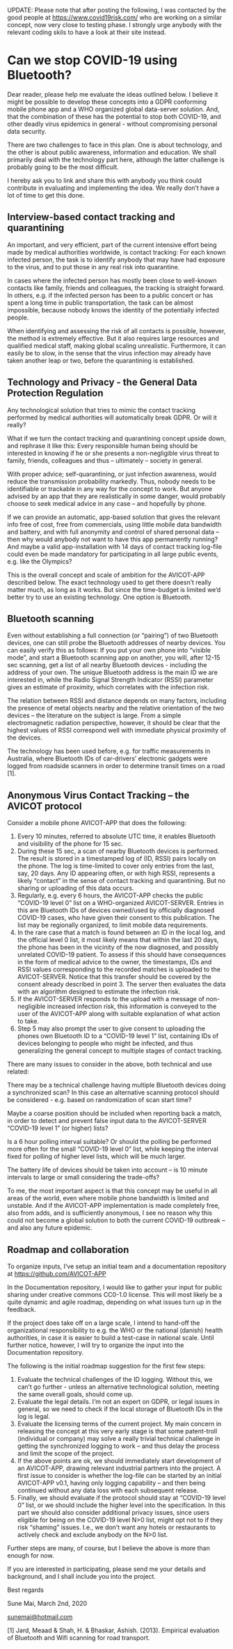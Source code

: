 UPDATE: Please note that after posting the following, I was contacted by the good people at https://www.covid19risk.com/ who are working on a similar concept, now very close to testing phase. I strongly urge anybody with the relevant coding skils to have a look at their site instead. 

# Can we stop COVID-19 using Bluetooth?
Dear reader, please help me evaluate the ideas outlined below. I believe it might be possible to develop these concepts into a GDPR conforming mobile phone app and a WHO organized global data-server solution. And, that the combination of these has the potential to stop both COVID-19, and other deadly virus epidemics in general - without compromising personal data security. 

There are two challenges to face in this plan. One is about technology, and the other is about public awareness, information and education. We shall primarily deal with the technology part here, although the latter challenge is probably going to be the most difficult.

I hereby ask you to link and share this with anybody you think could contribute in evaluating and implementing the idea. We really don’t have a lot of time to get this done.

## Interview-based contact tracking and quarantining 
An important, and very efficient, part of the current intensive effort being made by medical authorities worldwide, is contact tracking: For each known infected person, the task is to identify anybody that may have had exposure to the virus, and to put those in any real risk into quarantine.

In cases where the infected person has mostly been close to well-known contacts like family, friends and colleagues, the tracking is straight forward. In others, e.g. if the infected person has been to a public concert or has spent a long time in public transportation, the task can be almost impossible, because nobody knows the identity of the potentially infected people. 

When identifying and assessing the risk of all contacts is possible, however, the method is extremely effective. But it also requires large resources and qualified medical staff, making global scaling unrealistic. Furthermore, it can easily be to slow, in the sense that the virus infection may already have taken another leap or two, before the quarantining is established.

## Technology and Privacy - the General Data Protection Regulation
Any technological solution that tries to mimic the contact tracking performed by medical authorities will automatically break GDPR. Or will it really? 

What if we turn the contact tracking and quarantining concept upside down, and rephrase it like this: Every responsible human being should be interested in knowing if he or she presents a non-negligible virus threat to family, friends, colleagues and thus – ultimately – society in general. 

With proper advice; self-quarantining, or just infection awareness, would reduce the transmission probability markedly. Thus, nobody needs to be identifiable or trackable in any way for the concept to work. But anyone advised by an app that they are realistically in some danger, would probably choose to seek medical advice in any case – and hopefully by phone.

If we can provide an automatic, app-based solution that gives the relevant info free of cost, free from commercials, using little mobile data bandwidth and battery,  and with full anonymity and control of shared personal data – then why would anybody not want to have this app permanently running? And maybe a valid app-installation with 14 days of contact tracking log-file could even be made mandatory for participating in all large public events, e.g. like the Olympics? 

This is the overall concept and scale of ambition for the AVICOT-APP described below. The exact technology used to get there doesn’t really matter much, as long as it works. But since the time-budget is limited we’d better try to use an existing technology. One option is Bluetooth. 

## Bluetooth scanning
Even without establishing a full connection (or “pairing”) of two Bluetooth devices, one can still probe the Bluetooth addresses of nearby devices. You can easily verify this as follows: If you put your own phone into “visible mode”, and start a Bluetooth scanning app on another, you will, after 12-15 sec scanning, get a list of all nearby Bluetooth devices - including the address of your own. The unique Bluetooth address is the main ID we are interested in, while the Radio Signal Strength Indicator (RSSI) parameter gives an estimate of proximity, which correlates with the infection risk.

The relation between RSSI and distance depends on many factors, including the presence of metal objects nearby and the relative orientation of the two devices – the literature on the subject is large. From a simple electromagnetic radiation perspective, however, it should be clear that the highest values of RSSI correspond well with immediate physical proximity of the devices.

The technology has been used before, e.g. for traffic measurements in Australia, where Bluetooth IDs of car-drivers’ electronic gadgets were logged from roadside scanners in order to determine transit times on a road [1]. 

## Anonymous Virus Contact Tracking – the AVICOT protocol
Consider a mobile phone AVICOT-APP that does the following:
1.	Every 10 minutes, referred to absolute UTC time, it enables Bluetooth and visibility of the phone for 15 sec. 
2.	During these 15 sec, a scan of nearby Bluetooth devices is performed. The result is stored in a timestamped log of (ID, RSSI) pairs locally on the phone. The log is time-limited to cover only entries from the last, say, 20 days. Any ID appearing often, or with high RSSI, represents a likely “contact” in the sense of contact tracking and quarantining. But no sharing or uploading of this data occurs.  
3.	Regularly, e.g. every 6 hours, the AVICOT-APP checks the public “COVID-19 level 0” list on a WHO-organized AVICOT-SERVER. Entries in this are Bluetooth IDs of devices owned/used by officially diagnosed COVID-19 cases, who have given their consent to this publication. The list may be regionally organized, to limit mobile data requirements.
4.	In the rare case that a match is found between an ID in the local log, and the official level 0 list, it most likely means that within the last 20 days, the phone has been in the vicinity of the now diagnosed, and possibly unrelated COVID-19 patient. To assess if this should have consequences in the form of medical advice to the owner, the timestamps, IDs and RSSI values corresponding to the recorded matches is uploaded to the AVICOT-SERVER. Notice that this transfer should be covered by the consent already described in point 3. The server then evaluates the data with an algorithm designed to estimate the infection risk. 
5.	If the AVICOT-SERVER responds to the upload with a message of non-negligible increased infection risk, this information is conveyed to the user of the AVICOT-APP along with suitable explanation of what action to take. 
6.	Step 5 may also prompt the user to give consent to uploading the phones own Bluetooth ID to a “COVID-19 level 1” list, containing IDs of devices belonging to people who might be infected, and thus generalizing the general concept to multiple stages of contact tracking. 

There are many issues to consider in the above, both technical and use related:  

There may be a technical challenge having multiple Bluetooth devices doing a synchronized scan? In this case an alternative scanning protocol should be considered - e.g. based on randomization of scan start time?

Maybe a coarse position should be included when reporting back a match, in order to detect and prevent false input data to the AVICOT-SERVER “COVID-19 level 1” (or higher) lists? 

Is a 6 hour polling interval suitable? Or should the polling be performed more often for the small “COVID-19 level 0” list, while keeping the interval fixed for polling of higher level lists, which will be much larger. 

The battery life of devices should be taken into account – is 10 minute intervals to large or small considering the trade-offs?

To me, the most important aspect is that this concept may be useful in all areas of the world, even where mobile phone bandwidth is limited and unstable.  And if the AVICOT-APP implementation is made completely free, also from adds, and is sufficiently anonymous, I see no reason why this could not become a global solution to both the current COVID-19 outbreak – and also any future epidemic. 

## Roadmap and collaboration
To organize inputs, I’ve setup an initial team and a documentation repository at
 https://github.com/AVICOT-APP

In the Documentation repository, I would like to gather your input for public sharing under creative commons CC0-1.0 license. This will most likely be a quite dynamic and agile roadmap, depending on what issues turn up in the feedback.

If the project does take off on a large scale, I intend to hand-off the organizational responsibility to e.g. the WHO or the national (danish) health authorities, in case it is easier to build a test-case in national scale. Until further notice, however, I will try to organize the input into the Documentation repository.

The following is the initial roadmap suggestion for the first few steps:
1.	Evaluate the technical challenges of the ID logging. Without this, we can’t go further - unless an alternative technological solution, meeting the same overall goals, should come up.
2.	Evaluate the legal details. I’m not an expert on GDPR, or legal issues in general, so we need to check if the local storage of Bluetooth IDs in the log is legal.
3.	Evaluate the licensing terms of the current project. My main concern in releasing the concept at this very early stage is that some patent-troll (individual or company) may solve a really trivial technical challenge in getting the synchronized logging to work – and thus delay the process and limit the scope of the project. 
4.	If the above points are ok, we should immediately start development of an AVICOT-APP, drawing relevant industrial partners into the project. A first issue to consider is whether the log-file can be started by an initial AVICOT-APP v0.1, having only logging capability – and then being continued without any data loss with each subsequent release. 
5.	Finally, we should evaluate if the protocol should stay at “COVID-19 level 0” list, or we should include the higher level into the specification. In this part we should also consider additional privacy issues, since users eligible for being on the COVID-19 level N>0 list, might opt not to if they risk “shaming” issues. I.e., we don’t want any hotels or restaurants to actively check and exclude anybody on the N>0 list.

Further steps are many, of course, but I believe the above is more than enough for now. 

If you are interested in participating, please send me your details and background, and I shall include you into the project. 

Best regards

Sune Mai, March 2nd, 2020 

sunemai@hotmail.com

[1] Jard, Meaad & Shah, H. & Bhaskar, Ashish. (2013). Empirical evaluation of Bluetooth and Wifi scanning for road transport.
